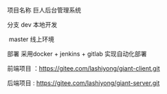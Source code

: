 项目名称 巨人后台管理系统

分支   dev 本地开发

​           master 线上环境

部署  采用docker  + jenkins + gitlab 实现自动化部署





前端项目 ：https://gitee.com/lashiyong/giant-client.git

后端项目 :  https://gitee.com/lashiyong/giant-server.git

